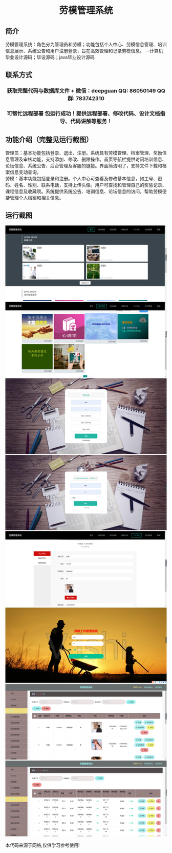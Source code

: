 <p><h1 align="center">劳模管理系统</h1></p>

## 简介
劳模管理系统：角色分为管理员和劳模；功能包括个人中心、劳模信息管理、培训信息展示、系统公告和用户注册登录，旨在高效管理和记录劳模信息。    --计算机毕业设计源码；毕设源码；java毕业设计源码


## 联系方式
<p><h3 align="center">获取完整代码与数据库文件 + 微信：deepguan QQ: 86050149 QQ群: 783742310</h3></p>
<p><h3 align="center">可帮忙远程部署 包运行成功！提供远程部署、修改代码、设计文档指导、代码讲解等服务！</h3></p>

## 功能介绍（完整见运行截图）
管理员：基本功能包括登录、退出、注册。系统具有劳模管理、档案管理、奖励信息管理及审核功能，支持添加、修改、删除操作。首页导航栏提供访问培训信息、论坛信息、系统公告、后台管理及客服的链接。界面简洁明了，支持文件下载和档案信息变动查询。  
劳模：基本功能包括登录和注册。个人中心可查看及修改基本信息，如工号、密码、姓名、性别、联系电话，支持上传头像。用户可查找和管理自己的奖惩记录、课程信息及收藏项。系统提供系统公告、培训信息、论坛信息的访问，帮助劳模便捷管理个人档案和相关信息。


## 运行截图
![](imgs/588112-20220703075605288-1344321034.png)
![](imgs/588112-20220703075611773-1022571708.png)
![](imgs/588112-20220703075617447-1819437895.png)
![](imgs/588112-20220703075624178-916890777.png)
![](imgs/588112-20220703075631356-77909601.png)
![](imgs/588112-20220703075635968-833189697.png)
![](imgs/588112-20220703075645600-180142553.png)
![](imgs/588112-20220703075650472-1020922854.png)

<p>本代码来源于网络,仅供学习参考使用!</p>
